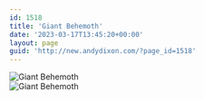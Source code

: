 ```yaml
---
id: 1518
title: 'Giant Behemoth'
date: '2023-03-17T13:45:20+00:00'
layout: page
guid: 'http://new.andydixon.com/?page_id=1518'
---
```


![Giant Behemoth](https://i0.wp.com/assets.g8x2.ldn.idrivee2-23.com/posters/Giant%20Behemoth%2001.jpg?w=1200&ssl=1 "Giant Behemoth")  
![Giant Behemoth](https://i0.wp.com/assets.g8x2.ldn.idrivee2-23.com/posters/Giant%20Behemoth%2003.jpg?w=1200&ssl=1 "Giant Behemoth")